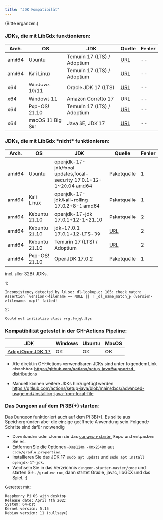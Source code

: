 ```yaml
---
title: "JDK Kompatibilät"
---
```


(Bitte ergänzen:)

### JDKs, die mit LibGdx funktionieren:

| Arch. | OS               | JDK                         | Quelle                                                                                | Fehler |
| ----- | ---------------- | --------------------------- | ------------------------------------------------------------------------------------- | ------ |
| amd64 | Ubuntu           | Temurin 17 (LTS) / Adoptium | [URL](https://adoptium.net/)                                                          | --     |
| amd64 | Kali Linux       | Temurin 17 (LTS) / Adoptium | [URL](https://adoptium.net/)                                                          | --     |
| x64   | Windows 10/11    | Oracle JDK 17 (LTS)         | [URL](https://https://www.oracle.com/java/)                                           | --     |
| x64   | Windows 11       | Amazon Corretto 17          | [URL](https://docs.aws.amazon.com/corretto/latest/corretto-17-ug/downloads-list.html) | --     |
| x64   | Pop-OS! 21.10    | Temurin 17 (LTS) / Adoptium | [URL](https://adoptium.net/)                                                          | --     |
| x64   | macOS 11 Big Sur | Java SE, JDK 17             | [URL](https://https://www.oracle.com/java/)                                           | --     |

### JDKs, die mit LibGdx \*nicht\* funktionieren:

| Arch. | OS            | JDK                                                                 | Quelle                                                                 | Fehler |
| ----- | ------------- | ------------------------------------------------------------------- | ---------------------------------------------------------------------- | ------ |
| amd64 | Ubuntu        | openjdk-17-jdk/focal-updates,focal-security 17.0.1+12-1~20.04 amd64 | Paketquelle                                                            | 1      |
| amd64 | Kali Linux    | openjdk-17-jdk/kali-rolling 17.0.2+8-1 amd64                        | Paketquelle                                                            | 1      |
| amd64 | Kubuntu 21.10 | openjdk-17-jdk 17.0.1+12-1~21.10                                    | Paketquelle                                                            | 2      |
| amd64 | Kubuntu 21.10 | jdk-17.0.1 17.0.1+12-LTS-39                                         | [URL](https://www.oracle.com/java/technologies/downloads/#jdk17-linux) | 2      |
| amd64 | Kubuntu 21.10 | Temurin 17 (LTS) / Adoptium                                         | [URL](https://adoptium.net/)                                           | 2      |
| amd64 | Pop-OS! 21.10 | OpenJDK 17.0.2                                                      | Paketquelle                                                            | 1      |

incl. aller 32Bit JDKs.

1:

```
Inconsistency detected by ld.so: dl-lookup.c: 105: check_match: Assertion `version->filename == NULL || ! _dl_name_match_p (version->filename, map)' failed!
```

2:

```
Could not initialize class org.lwjgl.Sys
```

### Kompatibilität getestet in der GH-Actions Pipeline:

| JDK                                          | Windows | Ubuntu | MacOS |
| -------------------------------------------- | ------- | ------ | ----- |
| [AdoptOpenJDK 17](https://adoptopenjdk.net/) | OK      | OK     | OK    |

- Alle direkt in GH-Actions verwendbaren JDKs sind unter folgendem Link einsehbar.
  https://github.com/actions/setup-java#supported-distributions

- Manuell können weitere JDKs hinzugefügt werden.
  https://github.com/actions/setup-java/blob/main/docs/advanced-usage.md#installing-java-from-local-file

### Das Dungeon auf dem Pi 3B(+) starten:

Das Dungeon funktioniert auch auf dem Pi 3B(+). Es sollte aus Speichergründen aber die einzige geöffnete Anwendung sein. Folgende Schritte sind dafür notwendig:

- Downloaden oder clonen sie das [dungeon-starter](https://github.com/PM-Dungeon/dungeon-starter) Repo und entpacken Sie es.
- Entfernen Sie die Optionen `-Xms128m -Xmx2048m` aus `code/gradle.properties`.
- Installieren Sie das JDK 17: `sudo apt update` und `sudo apt install openjdk-17-jdk`.
- Wechseln Sie in das Verzeichnis `dungeon-starter-master/code` und starten Sie `./gradlew run`, dann startet Gradle, javac, libGDX und das Spiel. :)

Getestet mit:

```
Raspberry Pi OS with desktop
Release date: April 4th 2022
System: 64-bit
Kernel version: 5.15
Debian version: 11 (bullseye)
```
